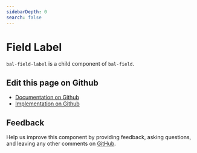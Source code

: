 ```yaml
---
sidebarDepth: 0
search: false
---
```



# Field Label

`bal-field-label` is a child component of `bal-field`.




<ClientOnly><docs-component-tabs></docs-component-tabs></ClientOnly>

<!-- docs:child of bal-field -->




## Edit this page on Github

* [Documentation on Github](https://github.com/baloise/design-system/blob/master/docs/src/components/components/bal-field-label.md)
* [Implementation on Github](https://github.com/baloise/design-system/blob/master/packages/components/src/components/bal-field-label)

## Feedback

Help us improve this component by providing feedback, asking questions, and leaving any other comments on [GitHub](https://github.com/baloise/design-system/issues/new).

